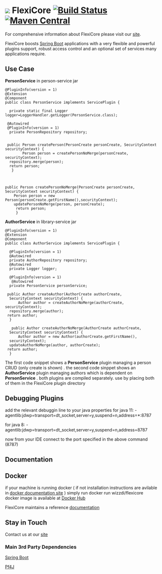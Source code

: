 



# ![](https://support.wizzdi.com/wp-content/uploads/2020/05/flexicore-icon-extra-small.png) FlexiCore [![Build Status](https://jenkins.wizzdi.com/buildStatus/icon?job=FlexiCore)](https://jenkins.wizzdi.com/job/FlexiCore/)[![Maven Central](https://img.shields.io/maven-central/v/com.wizzdi/flexicore-api.svg?label=Maven%20Central)](https://search.maven.org/search?q=g:%22com.wizzdi%22%20AND%20a:%22flexicore-api%22)


For comprehensive information about FlexiCore please visit our [site](http://wizzdi.com/).

FlexiCore boosts [Spring Boot](https://github.com/spring-projects/spring-boot) applications with a very flexible and powerful plugins support, robust access control and an optional set of services many applications require.

## Use Case

**PersonService** in person-service jar

    @PluginInfo(version = 1)  
    @Extension  
    @Component
    public class PersonService implements ServicePlugin {  
    
      private static final Logger logger=LoggerHandler.getLogger(PersonService.class);  
      
     @Autowired  
     @PluginInfo(version = 1)  
      private PersonRepository repository;  
      
      
     public Person createPerson(PersonCreate personCreate, SecurityContext securityContext) {  
            Person person = createPersonNoMerge(personCreate, securityContext);  
      repository.merge(person);  
      return person;  
       }  


  
    public Person createPersonNoMerge(PersonCreate personCreate, SecurityContext securityContext) {  
        Person person = new Person(personCreate.getFirstName(),securityContext);  
        updatePersonNoMerge(person, personCreate); 
         return person;  
         }
  

  

**AuthorService** in library-service jar

    @PluginInfo(version = 1)  
    @Extension  
    @Component  
    public class AuthorService implements ServicePlugin {  
      
      @PluginInfo(version = 1)  
      @Autowired  
      private AuthorRepository repository;  
      @Autowired  
      private Logger logger;  
      
      @PluginInfo(version = 1)  
       @Autowired  
      private PersonService personService;  
      
     public Author createAuthor(AuthorCreate authorCreate,  
      SecurityContext securityContext) {  
          Author author = createAuthorNoMerge(authorCreate, securityContext);  
      repository.merge(author);  
     return author;  
      }  
      
       public Author createAuthorNoMerge(AuthorCreate authorCreate,  
      SecurityContext securityContext) {  
          Author author = new Author(authorCreate.getFirstName(),  
      securityContext);  
      updateAuthorNoMerge(author, authorCreate);  
     return author;  
      }
The first code snippet shows a **PersonService** plugin managing a person CRUD (only create is shown) . the second code sinppet shows an **AuthorService** plugin managing authors which is dependent on **PersonService** . both plugins are compiled separately. use by placing both of them in the FlexiCore plugin directory 

## Debugging Plugins
add the relevant debuggin line to your java properties
for java 11: 
-agentlib:jdwp=transport=dt_socket,server=y,suspend=n,address=*:8787

for java 8:
-agentlib:jdwp=transport=dt_socket,server=y,suspend=n,address=8787

now from your IDE connect to the port specified in the above command (8787)


## Documentation

## Docker
if your machine is running docker ( if not installation instructions are avilable in [docker documentation site](https://docs.docker.com/get-docker/) ) simply run
docker run wizzdi/flexicore
docker image is available at [Docker Hub](https://hub.docker.com/r/wizzdi/flexicore)

FlexiCore maintains a reference [documentation ](https://support.wizzdi.com)

## Stay in Touch
Contact us at our [site](http://wizzdi.com/)


### Main 3rd Party Dependencies

[Spring Boot](https://github.com/spring-projects/spring-boot)

[Pf4J](https://github.com/pf4j/pf4j)
